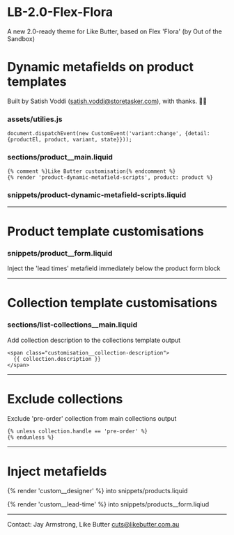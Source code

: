 # LB-2.0-Flex-Flora

A new 2.0-ready theme for Like Butter, based on Flex 'Flora' (by Out of the Sandbox)




# Dynamic metafields on product templates
Built by Satish Voddi (satish.voddi@storetasker.com), with thanks. 👏🏼

### assets/utilies.js

    document.dispatchEvent(new CustomEvent('variant:change', {detail: {productEl, product, variant, state}}));

### sections/product__main.liquid

    {% comment %}Like Butter customisation{% endcomment %}
    {% render 'product-dynamic-metafield-scripts', product: product %}

### snippets/product-dynamic-metafield-scripts.liquid

---

# Product template customisations

### snippets/product__form.liquid

Inject the 'lead times' metafield immediately below the product form block

---

# Collection template customisations

### sections/list-collections__main.liquid

Add collection description to the collections template output

    <span class="customisation__collection-description">
      {{ collection.description }}
    </span>

---

# Exclude collections

Exclude 'pre-order' collection from main collections output

    {% unless collection.handle == 'pre-order' %}
    {% endunless %}

---

# Inject metafields

{% render 'custom__designer' %} into snippets/products.liquid

{% render 'custom__lead-time' %} into snippets/products__form.liqiud

---

Contact: Jay Armstrong, Like Butter
cuts@likebutter.com.au
